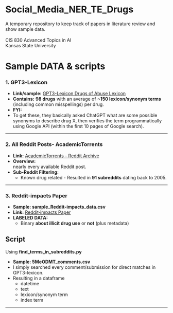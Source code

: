 # Social_Media_NER_TE_Drugs
A temporary repository to keep track of papers in literature review and show sample data. <br> <br>
CIS 830 Advanced Topics in AI  <br>
Kansas State University <br>

# Sample DATA & scripts

### 1. GPT3-Lexicon
- **Link/sample:** [GPT3-Lexicon Drugs of Abuse Lexicon](https://github.com/kristycarp/gpt3-lexicon/blob/main/lexicon/drugs_of_abuse_lexicon.tsv)
- **Contains:** **98 drugs** with an average of **~150 lexicon/synonym terms** (including common misspellings) per drug.
- **FYI:**  
-	To get these, they basically asked ChatGPT what are some possible synonyms to describe drug X, then verifies the term programmatically using Google API (within the first 10 pages of Google search).

---

### 2. All Reddit Posts- AcademicTorrents
- **Link:** [AcademicTorrents - Reddit Archive](https://academictorrents.com/details/ba051999301b109eab37d16f027b3f49ade2de13)
- **Overview:**  
 nearly every available Reddit post.
- **Sub-Reddit Filtering:**
  - Known drug related - Resulted in **91 subreddits** dating back to 2005.

---

### 3. Reddit‐impacts Paper
- **Sample: sample_Reddit‐impacts_data.csv**  
- **Link:** [Reddit‐impacts Paper](https://arxiv.org/abs/2405.06145) 
- **LABELED DATA:**
  - Binary **about illicit drug use** or **not** (plus metadata)

## Script 
Using **find_terms_in_subreddits.py**
- **Sample: 5MeODMT_comments.csv**  
- I simply searched every comment/submission for direct matches in GPT3-lexicon.
- Resulting in a dataframe
  - datetime
  - text
  - lexicon/synonym term
  - index term
---


